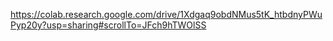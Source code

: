 https://colab.research.google.com/drive/1Xdgaq9obdNMus5tK_htbdnyPWuPyp20y?usp=sharing#scrollTo=JFch9hTWOlSS
